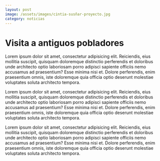 ```yaml
---
layout: post
image: /assets/images/cintia-susñar-proyecto.jpg
category: noticias
---
```

# Visita a antiguos pobladores

Lorem ipsum dolor sit amet, consectetur adipisicing elit. Reiciendis, eius mollitia suscipit, quisquam
doloremque distinctio perferendis et doloribus unde architecto optio laboriosam porro adipisci sapiente
officiis nemo accusamus ad praesentium? Esse minima nisi et. Dolore perferendis, enim praesentium omnis, iste
doloremque quia officia optio deserunt molestiae voluptates soluta architecto tempora.

Lorem ipsum dolor sit amet, consectetur adipisicing elit. Reiciendis, eius mollitia suscipit, quisquam
doloremque distinctio perferendis et doloribus unde architecto optio laboriosam porro adipisci sapiente
officiis nemo accusamus ad praesentium? Esse minima nisi et. Dolore perferendis, enim praesentium omnis, iste
doloremque quia officia optio deserunt molestiae voluptates soluta architecto tempora.

Lorem ipsum dolor sit amet, consectetur adipisicing elit. Reiciendis, eius mollitia suscipit, quisquam
doloremque distinctio perferendis et doloribus unde architecto optio laboriosam porro adipisci sapiente
officiis nemo accusamus ad praesentium? Esse minima nisi et. Dolore perferendis, enim praesentium omnis, iste
doloremque quia officia optio deserunt molestiae voluptates soluta architecto tempora.

